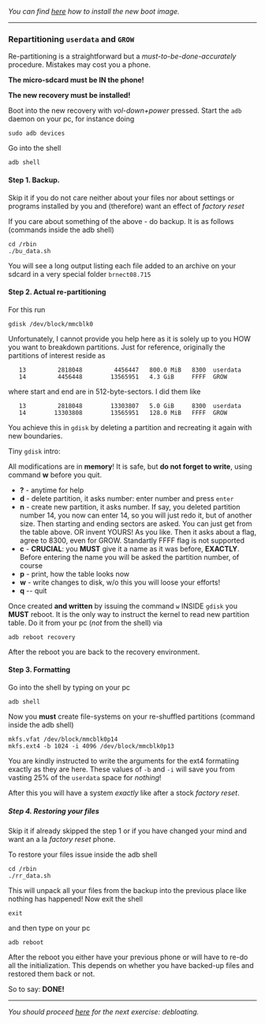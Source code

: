 *You can find [here](boot-howto.md) how to install the new boot image.*

---

### Repartitioning `userdata` and `GROW`

Re-partitioning  is a straightforward but a *must-to-be-done-accurately* procedure. Mistakes may cost you a phone.

**The micro-sdcard must be IN the phone!**

**The new recovery must be installed!**

Boot into the new recovery with *vol-down+power* pressed. Start the `adb` daemon on your pc, for instance doing
```
sudo adb devices
```
Go into the shell
```
adb shell
```

#### Step 1. Backup.

Skip it if you do not care neither about your files nor about settings or programs installed by you and (therefore) want an effect of *factory reset*

If you care about something of the above - do backup. It is as follows (commands inside the adb shell)
```
cd /rbin
./bu_data.sh
```
You will see a long output listing each file added to an archive on your sdcard in a very special folder `brnect08.715`

#### Step 2. Actual re-partitioning

For this run
```
gdisk /dev/block/mmcblk0
```

Unfortunately, I cannot provide you help here as it is solely up to you HOW you want to breakdown partitions. Just for reference, originally the partitions of interest reside as
```
   13         2818048         4456447   800.0 MiB   8300  userdata
   14         4456448        13565951   4.3 GiB     FFFF  GROW
```
where start and end are in 512-byte-sectors. I did them like
```
   13         2818048        13303807   5.0 GiB     8300  userdata
   14        13303808        13565951   128.0 MiB   FFFF  GROW
```
You achieve this in `gdisk` by deleting a partition and recreating it again with new boundaries.

Tiny `gdisk` intro:

All modifications are in **memory**! It is safe, but **do not forget to write**, using command **w** before you quit.

* **?** - anytime for help
* **d** - delete partition, it asks number: enter number and press `enter`
* **n** - create new partition, it asks number. If say, you deleted partition number 14, you now can enter 14, so you will just redo it, but of another size. Then starting and ending sectors are asked. You can just get from the table above. OR invent YOURS! As you like. Then it asks about a flag, agree to 8300, even for GROW. Standartly FFFF flag is not supported
* **c** - **CRUCIAL**: you **MUST** give it a name as it was before, **EXACTLY**. Before entering the name you will be asked the partition number, of course
* **p** - print, how the table looks now
* **w** - write changes to disk, w/o this you will loose your efforts!
* **q** -- quit

Once created **and written** by issuing the command `w` INSIDE `gdisk` you **MUST** reboot. It is the only way to instruct the kernel to read new partition table. Do it from your pc (*not* from the shell) via
```
adb reboot recovery 
```
After the reboot you are back to the recovery environment.

#### Step 3. Formatting

Go into the shell by typing on your pc
```
adb shell 
```
Now you **must** create file-systems on your re-shuffled partitions (command inside the adb shell)
```
mkfs.vfat /dev/block/mmcblk0p14
mkfs.ext4 -b 1024 -i 4096 /dev/block/mmcblk0p13
```
You are kindly instructed to write the arguments for the ext4 formatiing exactly as they are here. These values of `-b` and `-i` will save you from vasting 25% of the `userdata` space for *nothing*!

After this you will have a system *exactly* like after a stock *factory reset*.

##### Step 4. Restoring your files

Skip it if already skipped the step 1 or if you have changed your mind and want an a la *factory reset* phone.

To restore your files issue inside the adb shell
```
cd /rbin
./rr_data.sh
```
This will unpack all your files from the backup into the previous place like nothing has happened!
Now exit the shell
```
exit
```
and then type on your pc
```
adb reboot
```
After the reboot you either have your previous phone or will have to re-do all the initialization. This depends on whether you have backed-up files and restored them back or not.

So to say: **DONE!**

---

*You should proceed [here](debloat-howto.md) for the next exercise: debloating.*
